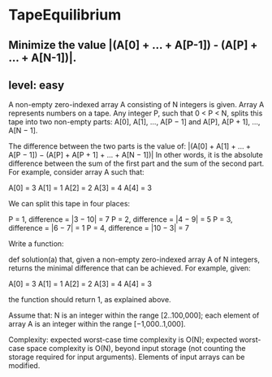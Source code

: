 # TapeEquilibrium
## Minimize the value |(A[0] + ... + A[P-1]) - (A[P] + ... + A[N-1])|.
## level: easy

A non-empty zero-indexed array A consisting of N integers is given. Array A represents numbers on a tape.
Any integer P, such that 0 < P < N, splits this tape into two non-empty parts: A[0], A[1], ..., A[P − 1] and A[P], A[P + 1], ..., A[N − 1].

The difference between the two parts is the value of: |(A[0] + A[1] + ... + A[P − 1]) − (A[P] + A[P + 1] + ... + A[N − 1])|
In other words, it is the absolute difference between the sum of the first part and the sum of the second part.
For example, consider array A such that:
 
  A[0] = 3
  A[1] = 1
  A[2] = 2
  A[3] = 4
  A[4] = 3

We can split this tape in four places:

P = 1, difference = |3 − 10| = 7 
P = 2, difference = |4 − 9| = 5 
P = 3, difference = |6 − 7| = 1 
P = 4, difference = |10 − 3| = 7 

Write a function:

def solution(a)
that, given a non-empty zero-indexed array A of N integers, returns the minimal difference that can be achieved.
For example, given:

  A[0] = 3
  A[1] = 1
  A[2] = 2
  A[3] = 4
  A[4] = 3

the function should return 1, as explained above.

Assume that:
N is an integer within the range [2..100,000];
each element of array A is an integer within the range [−1,000..1,000].

Complexity:
expected worst-case time complexity is O(N);
expected worst-case space complexity is O(N), beyond input storage (not counting the storage required for input arguments).
Elements of input arrays can be modified.

